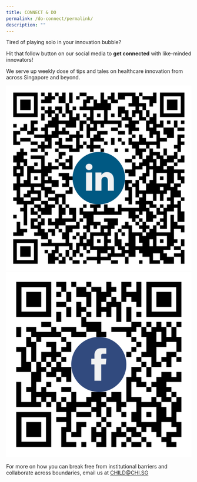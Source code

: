 ```yaml
---
title: CONNECT & DO
permalink: /do-connect/permalink/
description: ""
---
```

Tired of playing solo in your innovation bubble? 

Hit that follow button on our social media to **get connected** with like-minded innovators!

We serve up weekly dose of tips and tales on healthcare innovation from across Singapore and beyond.



<div class="row">
<div class="col"> 
<img alt="1st" src="/images/linkedin_child%20qr-code.png">
		<div style="text-align:center;" class="header"></div>


</div>
	<div class="col"> 
<img alt="2nd person" src="/images/facebook_child%20qr-code.png">
	<div style="text-align:center;" class="header"><b>
 </b></div>

		

For more on how you can break free from institutional barriers and collaborate across boundaries, email us at  CHILD@CHI.SG</div></div>